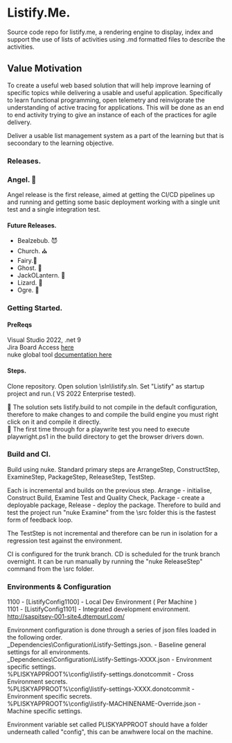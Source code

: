 # Listify.Me.

Source code repo for listify.me, a rendering engine to display, index and support the use of lists of activities using .md formatted files to describe the activities.  



## Value Motivation

To create a useful web based solution that will help improve learning of specific topics while delivering a usable and useful application.   Specifically to learn functional programming, open telemetry 
and reinvigorate the understanding of active tracing for applications.  This will be done as an end to end activity trying to give an instance of each of the practices for agile delivery.

Deliver a usable list management system as a part of the learning but that is secoondary to the learning objective.



### Releases.

### Angel.  👼

Angel release is the first release, aimed at getting the CI/CD pipelines up and running and getting some basic deployment working with a single unit test and a single integration test.


#### Future Releases.

* Bealzebub. 😈
* Church. ⛪
* Fairy.🧚
* Ghost. 👻
* JackOLantern. 🎃
* Lizard. 🦎
* Ogre. 👹



### Getting Started.



#### PreReqs

Visual Studio 2022, .net 9    
Jira Board Access [here](https://plisky.atlassian.net/jira/software/projects/LFY)   
nuke global tool [documentation here](https://nuke.build/docs/getting-started/installation)    

#### Steps.

Clone repository.
Open solution \sln\listify.sln.
Set "Listify" as startup project and run.( VS 2022 Enterprise tested).

🎵 The solution sets listify.build to not compile in the default configuration, therefore to make changes to and compile the build engine you must right click on it and compile it directly.    
🎵 The first time through for a playwrite test you need to execute playwright.ps1 in the build directory to get the browser drivers down.

### Build and CI.

Build using nuke.
Standard primary steps are ArrangeStep, ConstructStep, ExamineStep, PackageStep, ReleaseStep, TestStep.

Each is incremental and builds on the previous step.  Arrange - initialise, Construct Build, Examine Test and Quality Check, Package - create a deployable package, Release - deploy the package.
Therefore to build and test the project run "nuke Examine" from the \src folder this is the fastest form of feedback loop.

The TestStep is not incremental and therefore can be run in isolation for a regression test against the environment.

CI is configured for the trunk branch.
CD is scheduled for the trunk branch overnight.  It can be run manually by running the "nuke ReleaseStep" command from the \src folder.

### Environments & Configuration
1100 - [ListifyConfig1100] - Local Dev Environment ( Per Machine )  
1101 - [ListifyConfig1101] - Integrated development environment.   http://saspitsey-001-site4.dtempurl.com/

Environment configuration is done through a series of json files loaded in the following order.    
_Dependencies\Configuration\Listify-Settings.json.       - Baseline general settings for all environments.    
_Dependencies\Configuration\Listify-Settings-XXXX.json   - Environment specific settings.    
%PLISKYAPPROOT%\config\listify-settings.donotcommit		 - Cross Environment secrets.    
%PLISKYAPPROOT%\config\listify-settings-XXXX.donotcommit - Environment specific secrets.    
%PLISKYAPPROOT%\config\listify-MACHINENAME-Override.json - Machine specific settings.    

Environment variable set called PLISKYAPPROOT should have a folder underneath called "config", this can be anwhwere local on the machine.    


